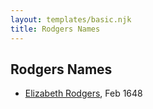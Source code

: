 ```yaml
---
layout: templates/basic.njk
title: Rodgers Names
---
```

## Rodgers Names
- [Elizabeth Rodgers](/people/3/38364590), Feb 1648